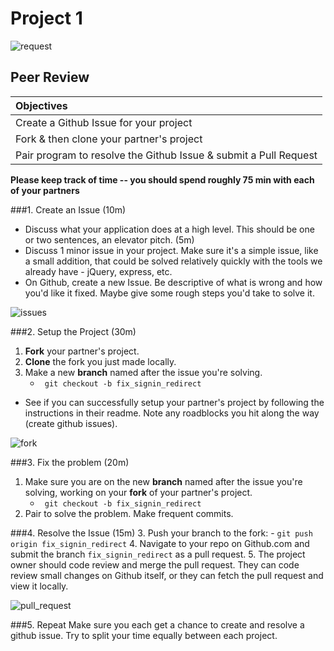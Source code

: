 # Project 1
![request](https://cloud.githubusercontent.com/assets/3010270/13824932/53d10ca2-eb6d-11e5-9b7d-50e21706351c.png)
## Peer Review

| Objectives |
| :--- |
| Create a Github Issue for your project |
| Fork & then clone your partner's project |
| Pair program to resolve the Github Issue & submit a Pull Request |

**Please keep track of time -- you should spend roughly 75 min with each of your partners**

###1. Create an Issue (10m)

* Discuss what your application does at a high level. This should be one or two sentences, an elevator pitch. (5m)
* Discuss 1 minor issue in your project. Make sure it's a simple issue, like a small addition, that could be solved relatively quickly with the tools we already have - jQuery, express, etc.
* On Github, create a new Issue. Be descriptive of what is wrong and how you'd like it fixed. Maybe give some rough steps you'd take to solve it.

![issues](https://cloud.githubusercontent.com/assets/3010270/13824851/1067e918-eb6d-11e5-93ca-e8af61c5a313.png)

###2. Setup the Project (30m)
1. __Fork__ your partner's project.
2. __Clone__ the fork you just made locally.
3. Make a new __branch__ named after the issue you're solving.
    - ` git checkout -b fix_signin_redirect`
* See if you can successfully setup your partner's project by following the instructions in their readme. Note any roadblocks you hit along the way (create github issues).

![fork](https://cloud.githubusercontent.com/assets/3010270/13824824/fc5bd27c-eb6c-11e5-944b-4828184c9cfe.png)

###3. Fix the problem (20m)
1. Make sure you are on the new __branch__ named after the issue you're solving, working on your __fork__ of your partner's project.
    - ` git checkout -b fix_signin_redirect`
2. Pair to solve the problem. Make frequent commits.

###4. Resolve the Issue (15m)
3. Push your branch to the fork:
    - `git push origin fix_signin_redirect`
4. Navigate to your repo on Github.com and submit the branch `fix_signin_redirect` as a pull request.
5. The project owner should code review and merge the pull request. They can code review small changes on Github itself, or they can fetch the pull request and view it locally.

![pull_request](https://cloud.githubusercontent.com/assets/3010270/13824901/3ef5d844-eb6d-11e5-8e5e-6dbc912530c2.png)

###5. Repeat
Make sure you each get a chance to create and resolve a github issue. Try to split your time equally between each project.
